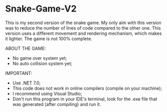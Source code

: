 # Snake-Game-V2
This is my second version of the snake game. My only aim with this version was to reduce the number of lines of code compared to the other one.  This version uses a different movement and rendering mechanism, which makes it lighter. The game is not 100% complete.

ABOUT THE GAME:
- No game over system yet;
- No auto collision system yet;

IMPORTANT:
- Use .NET 7.0;
- This code does not work in online compilers (compile on your machine);
- I recommend using Visual Studio;
- Don't run this program in your IDE's terminal, look for the .exe file that was generated (after compiling) and run it.
